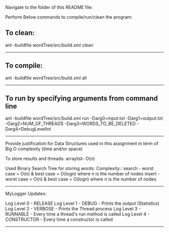 Navigate to the folder of this README file:

Perform Below commands to compile/run/clean the program:


## To clean:
ant -buildfile wordTree/src/build.xml clean

-----------------------------------------------------------------------
## To compile: 
ant -buildfile wordTree/src/build.xml all

-----------------------------------------------------------------------
## To run by specifying arguments from command line 
ant -buildfile wordTree/src/build.xml run -Darg0=input.txt -Darg1=output.txt 
-Darg2=NUM_OF_THREADS -Darg3=WORDS_TO_BE_DELETED -Darg4=DebugLevelInt

-----------------------------------------------------------------------

Provide justification for Data Structures used in this assignment in
term of Big O complexity (time and/or space)

To store results and threads: arraylist- O(n)

Used Binary Search Tree for storing words: 
Complexity::
search - worst case = O(n) & best case = O(logn) where n is the number of nodes
insert - worst case = O(n) & best case = O(logn) where n is the number of nodes


-----------------------------------------------------------------------

MyLogger Updates:

Log Level 0 - RELEASE
Log Level 1 - DEBUG - Prints the output (Statistics)
Log Level 2 - VERBOSE - Prints the Thread process
Log Level 3 - RUNNABLE - Every time a thread's run method is called
Log Level 4 - CONSTRUCTOR - Every time a constructor is called

-----------------------------------------------------------------------
